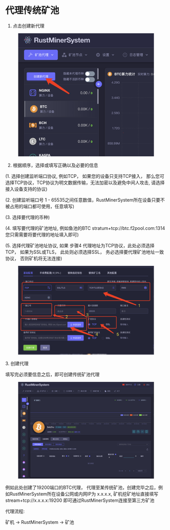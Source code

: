 # 代理传统矿池

1. 点击创建新代理

<figure><img src="../.gitbook/assets/image (13).png" alt=""><figcaption></figcaption></figure>

2. 根据顺序，选择或填写正确以及必要的信息

(1.  选择创建监听端口协议,  例如TCP， 如果您的设备只支持TCP接入， 那么您可选择TCP协议，TCP协议为明文数据传输，无法加密以及避免中间人攻击,  请选择接入设备支持的协议)

(2.  创建监听端口号 1 - 65535之间任意数值，RustMinerSystem所在设备只要不被占用的端口都可使用，任意填写)

(3. 选择要代理的币种)

(4. 填写要代理的矿池地址,  例如鱼池的BTC   stratum+tcp://btc.f2pool.com:1314   您只需需要将要代理的地址填入即可)

(5. 选择代理矿池地址协议, 如果 步骤4 代理地址为TCP协议，此处必须选择TCP， 如果为SSL或TLS， 此处则必须选择SSL， 务必选择要代理矿池地址一致协议， 否则矿机将无法连接)

<figure><img src="../.gitbook/assets/image (1) (1) (1).png" alt=""><figcaption></figcaption></figure>

&#x20;  3\. 创建代理

填写完必须要信息之后，即可创建传统矿池代理

<figure><img src="../.gitbook/assets/image (2) (1).png" alt=""><figcaption></figcaption></figure>

例如此处创建了19200端口的BTC代理， 代理至某传统矿池，创建完毕之后，例如RustMinerSystem所在设备公网或内网IP为 x.x.x.x,   矿机挖矿地址直接填写 stream+tcp://x.x.x.x:19200  即可通过RustMinerSystem连接至第三方矿池



代理流程:

矿机 -> RustMinerSystem -> 矿池
